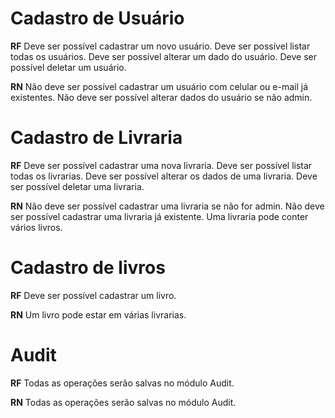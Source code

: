 # Cadastro de Usuário

**RF**
Deve ser possível cadastrar um novo usuário.
Deve ser possível listar todas os usuários.
Deve ser possível alterar um dado do usuário.
Deve ser possível deletar um usuário.

**RN**
Não deve ser possível cadastrar um usuário com celular ou e-mail já existentes.
Não deve ser possível alterar dados do usuário se não admin.

# Cadastro de Livraria

**RF**
Deve ser possível cadastrar uma nova livraria.
Deve ser possível listar todas os livrarias.
Deve ser possível alterar os dados de uma livraria.
Deve ser possível deletar uma livraria.

**RN**
Não deve ser possível cadastrar uma livraria se não for admin.
Não deve ser possível cadastrar uma livraria já existente.
Uma livraria pode conter vários livros.

# Cadastro de livros

**RF**
Deve ser possível cadastrar um livro.

**RN**
Um livro pode estar em várias livrarias.

# Audit

**RF**
Todas as operações serão salvas no módulo Audit.

**RN**
Todas as operações serão salvas no módulo Audit.


